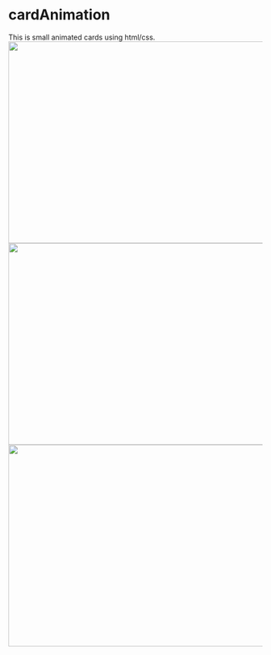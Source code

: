 # cardAnimation
This is small animated cards using html/css.<br>
<img src="ss1.JPG" height=400 width=600><br>
<img src="ss2.JPG" height=400 width=600><br>
<img src="ss3.JPG" height=400 width=600><br>
